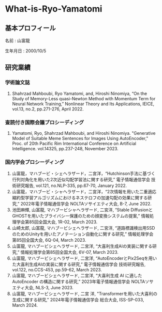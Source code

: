 # What-is-Ryo-Yamatomi

## 基本プロフィール
名前 : 山富龍

生年月日 : 2000/10/5

## 研究業績
### 学術論文誌
1. Shahrzad Mahboubi, Ryo Yamatomi, and, Hiroshi Ninomiya, “On the Study of Memory-Less quasi-Newton Method with Momentum Term for Neural Network Training,” Nonlinear Theory and Its Applications, IEICE, vol.13, no.2, pp.271-276, April 2022.

### 査読付き国際会議プロシーディング
1. Yamatomi, Ryo, Shahrzad Mahboubi, and Hiroshi Ninomiya. "Generative Model of Suitable Meme Sentences for Images Using AutoEncoder," Proc. of 20th Pacific Rim International Conference on Artificial Intelligence. vol.14325, pp.237-248, November 2023.

### 国内学会プロシーディング
1. 山富龍，マハブービ・シェヘラザード，二宮洋，“Hutchinson手法に基づく行列対角化を用いた2次近似勾配学習法に関する研究,” 電子情報通信学会 技術研究報告, vol.121, no.NLP-335, pp.67-70, January 2022.
2. 山富龍，マハブービ・シャヘラザード，二宮洋，“2次情報を用いた二重適応縮約型学習アルゴリズムにおけるネステロフの加速勾配の効果に関する研究,” 2022年電子情報通信学会 NOLTAソサイエティ大会, B-7, June 2022.
3. 池田麻輝, 山富龍, マハブービシャヘラザード, 二宮洋, “Stable DiffusionとGHOSTを用いたプライバシー保護のための顔変換システムの提案,” 情報処理学会第85回全国大会, 1R-02, March 2023.
4. 山崎太郎, 山富龍, マハブービシェヘラザード, 二宮洋, “道路標識検出用SSDのためのUnityを用いたアノテーション自動化に関する研究,” 情報処理学会第85回全国大会, 6Q-04, March 2023.
5. 山富龍, マハブービシェヘラザード, 二宮洋, “大喜利生成AIの実装に関する研究,” 情報処理学会第85回全国大会, 6V-07, March 2023.
6. 山富龍, マハブービシェヘラザード, 二宮洋, “AutoEncoderとPix2Seqを用いた大喜利生成AIの実装に関する研究,” 電子情報通信学会 技術研究報告, vol.122, no.CCS-453, pp.59-62, March 2023.
7. 山富龍, マハブービシェヘラザード, 二宮洋, “大喜利生成 AI に適した AutoEncoder の構造に関する研究,” 2023年電子情報通信学会 NOLTAソサエティ大会, NLS-3, June 2023.
8. 山富龍, マハブービシェヘラザード, 二宮 洋, "Transformerを用いた大喜利の生成に関する研究," 2024年電子情報通信学会 総合大会, ISS-SP-033, March 2024.
